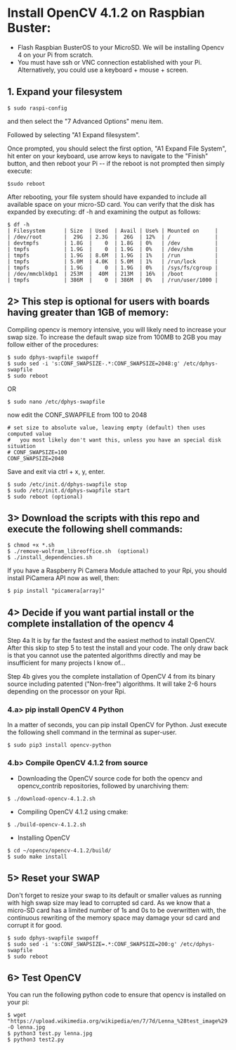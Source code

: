 # Install OpenCV 4.1.2 on Raspbian Buster:

- Flash Raspbian BusterOS to your MicroSD. We will be installing Opencv 4 on your Pi from scratch.
- You must have ssh or VNC connection established with your Pi. Alternatively, you could use a keyboard + mouse + screen.

## 1. Expand your filesystem

  `$ sudo raspi-config`
  
   and then select the "7 Advanced Options" menu item.
   
   Followed by selecting "A1 Expand filesystem".
   
   Once prompted, you should select the first option, "A1 Expand File System", hit enter on your keyboard, use arrow keys to navigate to the "Finish" button, and then reboot your Pi -- if the reboot is not prompted then simply execute:
   
`$sudo reboot`
  
After rebooting, your file system should have expanded to include all available space on your micro-SD card. You can verify that the disk has expanded by executing: df -h and examining the output as follows:

	$ df -h
	| Filesystem      | Size  | Used  | Avail | Use% | Mounted on     |
	| /dev/root       |  29G  | 2.3G  |  26G  | 12%  | /              |
	| devtmpfs        | 1.8G  |    0  | 1.8G  | 0%   | /dev           |
	| tmpfs           | 1.9G  |    0  | 1.9G  | 0%   | /dev/shm       |
	| tmpfs           | 1.9G  | 8.6M  | 1.9G  | 1%   | /run           |
	| tmpfs           | 5.0M  | 4.0K  | 5.0M  | 1%   | /run/lock      |
	| tmpfs           | 1.9G  |    0  | 1.9G  | 0%   | /sys/fs/cgroup |
	| /dev/mmcblk0p1  | 253M  |  40M  | 213M  | 16%  | /boot          |
	| tmpfs           | 386M  |    0  | 386M  | 0%   | /run/user/1000 |
  

## 2> This step is optional for users with boards having greater than 1GB of memory:

   Compiling opencv is memory intensive, you will likely need to increase your swap size. To increase the default swap size from 100MB to 2GB you may follow either of the procedures:
```
$ sudo dphys-swapfile swapoff
$ sudo sed -i 's:CONF_SWAPSIZE-.*:CONF_SWAPSIZE=2048:g' /etc/dphys-swapfile
$ sudo reboot
```
OR
```
$ sudo nano /etc/dphys-swapfile
```
now edit the CONF_SWAPFILE from 100 to 2048
```
# set size to absolute value, leaving empty (default) then uses computed value
#   you most likely don't want this, unless you have an special disk situation
# CONF_SWAPSIZE=100
CONF_SWAPSIZE=2048
```
Save and exit via ctrl + x, y, enter.
```
$ sudo /etc/init.d/dphys-swapfile stop
$ sudo /etc/init.d/dphys-swapfile start
$ sudo reboot (optional)
```

## 3> Download the scripts with this repo and execute the following shell commands:
```
$ chmod +x *.sh
$ ./remove-wolfram_libreoffice.sh  (optional)
$ ./install_dependencies.sh
```
If you have a Raspberry Pi Camera Module attached to your Rpi, you should install PiCamera API now as well, then:
```
$ pip install "picamera[array]"
```

## 4> Decide if you want partial install or the complete installation of the opencv 4
Step 4a It is by far the fastest and the easiest method to install OpenCV. After this skip to step 5 to test the install and your code. The only draw back is that you cannot use the patented algorithms directly and may be insufficient for many projects I know of...
  
Step 4b gives you the complete installation of OpenCV 4 from its binary source including patented ("Non-free") algorithms. It will take 2-6 hours depending on the processor on your Rpi.

###   4.a> pip install OpenCV 4 Python
In a matter of seconds, you can pip install OpenCV for Python. Just execute the following shell command in the terminal as super-user.
```
$ sudo pip3 install opencv-python
```

###   4.b> Compile OpenCV 4.1.2 from source
- Downloading the OpenCV source code for both the opencv and opencv_contrib repositories, followed by unarchiving them:

```
$ ./download-opencv-4.1.2.sh
```
- Compiling OpenCV 4.1.2 using cmake:

```
$ ./build-opencv-4.1.2.sh
```
- Installing OpenCV

```
$ cd ~/opencv/opencv-4.1.2/build/
$ sudo make install
```
## 5> Reset your SWAP
Don't forget to resize your swap to its default or smaller values as running with high swap size may lead to corrupted sd card. As we know that a micro-SD card has a limited number of 1s and 0s to be overwritten with, the continuous rewriting of the memory space may damage your sd card and corrupt it for good.
```
$ sudo dphys-swapfile swapoff
$ sudo sed -i 's:CONF_SWAPSIZE=.*:CONF_SWAPSIZE=200:g' /etc/dphys-swapfile
$ sudo reboot
```

## 6> Test OpenCV
You can run the following python code to ensure that opencv is installed on your pi:
```
$ wget "https://upload.wikimedia.org/wikipedia/en/7/7d/Lenna_%28test_image%29.png" -O lenna.jpg
$ python3 test.py lenna.jpg
$ python3 test2.py
```
